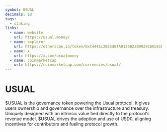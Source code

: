 ```yaml
---
symbol: USUAL
decimals: 18
tags:
  - staking
links:
  - name: website
    url: https://usual.money/
  - name: explorer
    url: https://etherscan.io/token/0xC4441c2BE5d8fA8126822B9929CA0b81Ea0DE38E
  - name: x
    url: https://x.com/usualmoney
  - name: coinmarketcap
    url: https://coinmarketcap.com/currencies/usual/
---
```


# USUAL

$USUAL is the governance token powering the Usual protocol. It gives users ownership and governance over the infrastructure and treasury. Uniquely designed with an intrinsic value tied directly to the protocol's revenue model, $USUAL drives the adoption and use of USD0, aligning incentives for contributors and fueling protocol growth.
